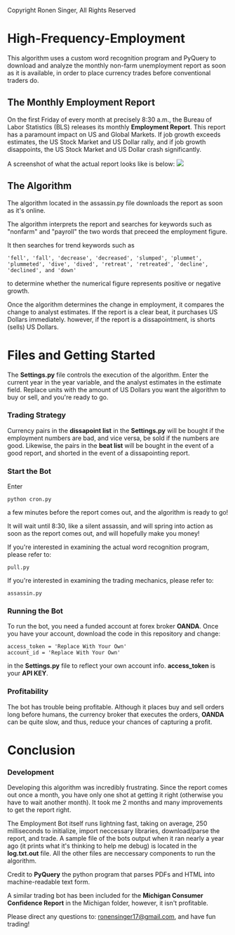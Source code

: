 Copyright Ronen Singer, All Rights Reserved

# High-Frequency-Employment
This algorithm uses a custom word recognition program and PyQuery to download and analyze the monthly non-farm unemployment report as soon as it is available, in order to place currency trades before conventional traders do.

## The Monthly Employment Report
On the first Friday of every month at precisely 8:30 a.m., the Bureau of Labor Statistics (BLS) releases its monthly **Employment Report**. This report has a paramount impact on US and Global Markets.
If job growth exceeds estimates, the US Stock Market and US Dollar rally, and if job growth disappoints, the US Stock Market and US Dollar crash significantly.

A screenshot of what the actual report looks like is below:
![](http://ronen.io/report.PNG)


## The Algorithm
The algorithm located in the assassin.py file downloads the report as soon as it's online.

The algorithm interprets the report and searches for keywords such as "nonfarm" and "payroll" the two words that preceed the employment figure.

It then searches for trend keywords such as 

```
'fell', 'fall', 'decrease', 'decreased', 'slumped', 'plummet', 'plummeted', 'dive', 'dived', 'retreat', 'retreated', 'decline', 'declined', and 'down' 
```
to determine whether the numerical figure represents positive or negative growth.

Once the algorithm determines the change in employment, it compares the change to analyst estimates. If the report is a clear beat, it purchases US Dollars immediately. however, if the report is a dissapointment, is shorts (sells) US Dollars.

# Files and Getting Started
The **Settings.py** file controls the execution of the algorithm. Enter the current year in the year variable, and the analyst estimates in the estimate field.
Replace units with the amount of US Dollars you want the algorithm to buy or sell, and you're ready to go. 

### Trading Strategy
Currency pairs in the **dissapoint list** in the **Settings.py** will be bought if the employment numbers are bad, and vice versa, be sold if the numbers are good.
Likewise, the pairs in the **beat list** will be bought in the event of a good report, and shorted in the event of a dissapointing report.

### Start the Bot
Enter
```
python cron.py
```
a few minutes before the report comes out, and the algorithm is ready to go!

It will  wait until 8:30, like a silent assassin, and will spring into action as soon as the report comes out, and will hopefully make you money!

If you're interested in examining the actual word recognition program, please refer to:
```
pull.py
```
If you're interested in examining the trading mechanics, please refer to:
```
assassin.py
```

### Running the Bot

To run the bot, you need a funded account at forex broker **OANDA**. Once you have your account, download the code in this repository and change:
```
access_token = 'Replace With Your Own'
account_id = 'Replace With Your Own'
```
in the **Settings.py** file to reflect your own account info. **access_token** is your **API KEY**.

### Profitability
The bot has trouble being profitable. Although it places buy and sell orders long before humans, the currency broker that executes the orders, **OANDA** can be quite slow, and thus, reduce your chances of capturing a profit.


# Conclusion
### Development
Developing this algorithm was incredibly frustrating. Since the report comes out once a month, you have only one shot at getting it right (otherwise you have to wait another month). It took me 2 months and many improvements to get the report right.

The Employment Bot itself runs lightning fast, taking on average, 250 milliseconds to initialize, import neccessary libraries, download/parse the report, and trade.
A sample file of the bots output when it ran nearly a year ago (it prints what it's thinking to help me debug) is located in the **log.txt.out** file.
All the other files are neccessary components to run the algorithm.

Credit to **PyQuery** the python program that parses PDFs and HTML into machine-readable text form.

A similar trading bot has been included for the **Michigan Consumer Confidence Report** in the Michigan folder, however, it isn't profitable.

Please direct any questions to: ronensinger17@gmail.com, and have fun trading!


